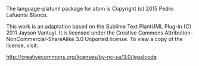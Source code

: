 The language-platuml package for atom is Copyright (c) 2015 Pedro Lafuente Blanco.

This work is an adaptation based on the Sublime Text PlantUML Plug-in (C) 2011 Jayson Vantuyl.  It is licensed under the Creative Commons
Attribution-NonCommercial-ShareAlike 3.0 Unported license.  To view a copy of
the license, visit:

  http://creativecommons.org/licenses/by-nc-sa/3.0/legalcode

